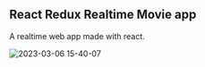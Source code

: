 <h2> React Redux Realtime Movie app </h2>

A realtime web app made with react.


![2023-03-06 15-40-07](https://user-images.githubusercontent.com/108582184/223113058-31405ac6-a5ad-4c80-9c6c-aaae9d510551.gif)


